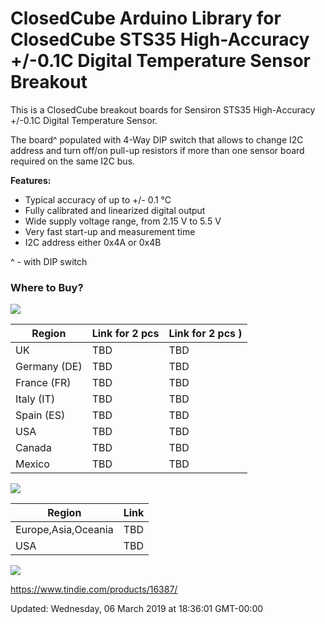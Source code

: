 ClosedCube Arduino Library for
ClosedCube STS35 High-Accuracy +/-0.1C Digital Temperature Sensor Breakout
===========================================================================

This is a ClosedCube breakout boards for Sensiron STS35 High-Accuracy +/-0.1C Digital Temperature Sensor.

The board^ populated with 4-Way DIP switch that allows to change I2C address and turn off/on pull-up resistors if more than one sensor board required on the same I2C bus.


**Features:**

- Typical accuracy of up to +/- 0.1 °C
- Fully calibrated and linearized digital output
- Wide supply voltage range, from 2.15 V to 5.5 V
- Very fast start-up and measurement time
- I2C address either 0x4A or 0x4B

^ - with DIP switch

### Where to Buy?

[![](http://images.closedcube.uk/logo/github/amazon.png)]()

| Region  | Link for 2 pcs | Link for 2 pcs )|
| ------------- | ------------- | ------------- |
| UK | TBD | TBD|
| Germany (DE) | TBD| TBD |
| France (FR) | TBD | TBD |
| Italy (IT) | TBD | TBD |
| Spain (ES) | TBD | TBD |
| USA | TBD | TBD |
| Canada | TBD | TBD |
| Mexico | TBD | TBD |


[![](http://images.closedcube.uk/logo/github/ebay.gif)](http://www.ebay.co.uk/itm/182877251201)

| Region  | Link |
| ------------- | ------------- |
| Europe,Asia,Oceania |  TBD  |
| USA  | TBD |


[![](http://images.closedcube.uk/logo/github/tindie.png)](https://www.tindie.com/stores/closedcube/)

https://www.tindie.com/products/16387/



Updated: Wednesday, 06 March 2019 at 18:36:01 GMT-00:00
